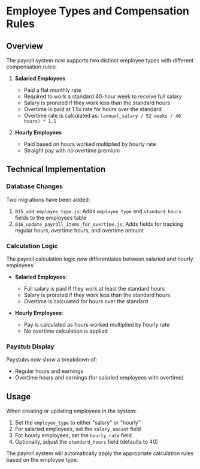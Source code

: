 # Employee Types and Compensation Rules

## Overview

The payroll system now supports two distinct employee types with different compensation rules:

1. **Salaried Employees**
   - Paid a flat monthly rate
   - Required to work a standard 40-hour week to receive full salary
   - Salary is prorated if they work less than the standard hours
   - Overtime is paid at 1.5x rate for hours over the standard
   - Overtime rate is calculated as: `(annual_salary / 52 weeks / 40 hours) * 1.5`

2. **Hourly Employees**
   - Paid based on hours worked multiplied by hourly rate
   - Straight pay with no overtime premium

## Technical Implementation

### Database Changes

Two migrations have been added:

1. `015_add_employee_type.js`: Adds `employee_type` and `standard_hours` fields to the employees table
2. `016_update_payroll_items_for_overtime.js`: Adds fields for tracking regular hours, overtime hours, and overtime amount

### Calculation Logic

The payroll calculation logic now differentiates between salaried and hourly employees:

- **Salaried Employees**:
  - Full salary is paid if they work at least the standard hours
  - Salary is prorated if they work less than the standard hours
  - Overtime is calculated for hours over the standard

- **Hourly Employees**:
  - Pay is calculated as hours worked multiplied by hourly rate
  - No overtime calculation is applied

### Paystub Display

Paystubs now show a breakdown of:
- Regular hours and earnings
- Overtime hours and earnings (for salaried employees with overtime)

## Usage

When creating or updating employees in the system:

1. Set the `employee_type` to either "salary" or "hourly"
2. For salaried employees, set the `salary_amount` field
3. For hourly employees, set the `hourly_rate` field
4. Optionally, adjust the `standard_hours` field (defaults to 40)

The payroll system will automatically apply the appropriate calculation rules based on the employee type.
